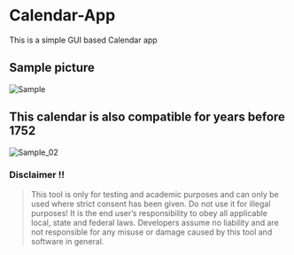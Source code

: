 # Calendar-App
This is a simple GUI based Calendar app

## Sample picture
![Sample](https://user-images.githubusercontent.com/55107082/121405999-49b9b600-c97b-11eb-9a39-c810431e2cd3.png)

## This calendar is also compatible for years before 1752
![Sample_02](https://user-images.githubusercontent.com/55107082/121539337-36622580-ca23-11eb-9ba8-1d27fefc93a0.png)


### Disclaimer !!

> This tool is only for testing and academic purposes and can only be used where strict consent has been given. Do not use it for
> illegal purposes! It is the end user’s responsibility to obey all applicable local, state and federal laws. Developers assume no
> liability and are not responsible for any misuse or damage caused by this tool and software in general.
